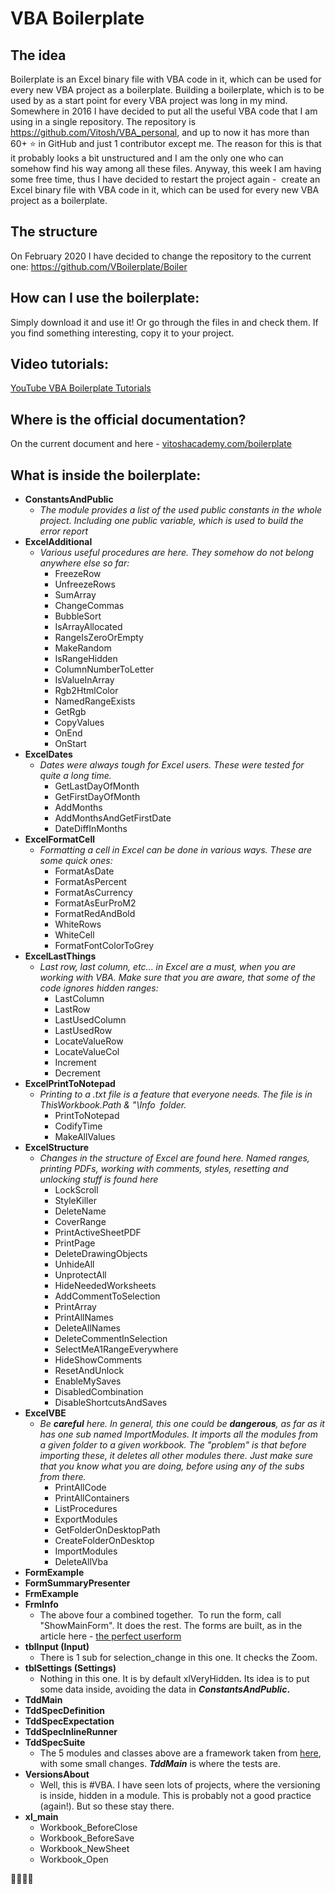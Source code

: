 # VBA Boilerplate

## The idea 
Boilerplate is an Excel binary file with VBA code in it, which can be used for every new VBA project as a boilerplate.
Building a boilerplate, which is to be used by as a start point for every VBA project was long in my mind. Somewhere in 2016 I have decided to put all the useful VBA code that I am using in a single repository. The repository is  https://github.com/Vitosh/VBA_personal, and up to now it has more than 60+ :star: in GitHub and just 1 contributor except me. The reason for this is that it probably looks a bit unstructured and I am the only one who can somehow find his way among all these files. Anyway, this week I am having some free time, thus I have decided to restart the project again -  create an Excel binary file with VBA code in it, which can be used for every new VBA project as a boilerplate.

## The structure
On February 2020 I have decided to change the repository to the current one:
https://github.com/VBoilerplate/Boiler

## How can I use the boilerplate:
Simply download it and use it! Or go through the files in and check them. If you find something interesting, copy it to your project.

## Video tutorials:
[YouTube VBA Boilerplate Tutorials](https://www.youtube.com/playlist?list=PLHvb-qAb0DaE2WXKfOXXNNRkoW990S5lP)

## Where is the official documentation?
On the current document and here - [vitoshacademy.com/boilerplate](https://www.vitoshacademy.com/boilerplate/)

## What is inside the boilerplate:

<ul>
 	<li><strong>ConstantsAndPublic</strong>
<ul>
 	<li><em>The module provides a list of the used public constants in the whole project. Including one public variable, which is used to build the error report</em></li>
</ul>
</li>
 	<li><strong>ExcelAdditional</strong>
<ul>
 	<li><em>Various useful procedures are here. They somehow do not belong anywhere else so far:</em>
<ul>
 	<li>FreezeRow</li>
 	<li>UnfreezeRows</li>
 	<li>SumArray</li>
 	<li>ChangeCommas</li>
 	<li>BubbleSort</li>
 	<li>IsArrayAllocated</li>
 	<li>RangeIsZeroOrEmpty</li>
 	<li>MakeRandom</li>
 	<li>IsRangeHidden</li>
 	<li>ColumnNumberToLetter</li>
 	<li>IsValueInArray</li>
 	<li>Rgb2HtmlColor</li>
 	<li>NamedRangeExists</li>
 	<li>GetRgb</li>
 	<li>CopyValues</li>
 	<li>OnEnd</li>
 	<li>OnStart</li>
</ul>
</li>
</ul>
</li>
 	<li><strong>ExcelDates</strong>
<ul>
 	<li><em>Dates were always tough for Excel users. These were tested for quite a long time.</em>
<ul>
 	<li>GetLastDayOfMonth</li>
 	<li>GetFirstDayOfMonth</li>
 	<li>AddMonths</li>
 	<li>AddMonthsAndGetFirstDate</li>
 	<li>DateDiffInMonths</li>
</ul>
</li>
</ul>
</li>
 	<li><strong>ExcelFormatCell</strong>
<ul>
 	<li><em>Formatting a cell in Excel can be done in various ways. These are some quick ones:</em>
<ul>
 	<li>FormatAsDate</li>
 	<li>FormatAsPercent</li>
 	<li>FormatAsCurrency</li>
 	<li>FormatAsEurProM2</li>
 	<li>FormatRedAndBold</li>
 	<li>WhiteRows</li>
 	<li>WhiteCell</li>
 	<li>FormatFontColorToGrey</li>
</ul>
</li>
</ul>
</li>
 	<li><strong>ExcelLastThings</strong>
<ul>
 	<li><em>Last row, last column, etc... in Excel are a must, when you are working with VBA. Make sure that you are aware, that some of the code ignores hidden ranges:</em>
<ul>
 	<li>LastColumn</li>
 	<li>LastRow</li>
 	<li>LastUsedColumn</li>
 	<li>LastUsedRow</li>
 	<li>LocateValueRow</li>
 	<li>LocateValueCol</li>
 	<li>Increment</li>
 	<li>Decrement</li>
</ul>
</li>
</ul>
</li>
 	<li><strong>ExcelPrintToNotepad</strong>
<ul>
 	<li><em>Printing to a .txt file is a feature that everyone needs. The file is in <span class="lang:default decode:true crayon-inline ">ThisWorkbook.Path &amp; "\Info</span>  folder.</em>
<ul>
 	<li>PrintToNotepad</li>
 	<li>CodifyTime</li>
 	<li>MakeAllValues</li>
</ul>
</li>
</ul>
</li>
 	<li><strong>ExcelStructure</strong>
<ul>
 	<li><em>Changes in the structure of Excel are found here. Named ranges, printing PDFs, working with comments, styles, resetting and unlocking stuff is found here</em>
<ul>
 	<li>LockScroll</li>
 	<li>StyleKiller</li>
 	<li>DeleteName</li>
 	<li>CoverRange</li>
 	<li>PrintActiveSheetPDF</li>
 	<li>PrintPage</li>
 	<li>DeleteDrawingObjects</li>
 	<li>UnhideAll</li>
 	<li>UnprotectAll</li>
 	<li>HideNeededWorksheets</li>
 	<li>AddCommentToSelection</li>
 	<li>PrintArray</li>
 	<li>PrintAllNames</li>
 	<li>DeleteAllNames</li>
 	<li>DeleteCommentInSelection</li>
 	<li>SelectMeA1RangeEverywhere</li>
 	<li>HideShowComments</li>
 	<li>ResetAndUnlock</li>
 	<li>EnableMySaves</li>
 	<li>DisabledCombination</li>
 	<li>DisableShortcutsAndSaves</li>
</ul>
</li>
</ul>
</li>
 	<li><strong>ExcelVBE</strong>
<ul>
 	<li><em>Be <strong>careful</strong> here. In general, this one could be <strong>dangerous</strong>, as far as it has one sub named <span class="lang:default decode:true crayon-inline">ImportModules</span>. It imports all the modules from a given folder to a given workbook. The "problem" is that before importing these, it deletes all other modules there. Just make sure that you know what you are doing, before using any of the subs from there.</em>
<ul>
 	<li>PrintAllCode</li>
 	<li>PrintAllContainers</li>
 	<li>ListProcedures</li>
 	<li>ExportModules</li>
 	<li>GetFolderOnDesktopPath</li>
 	<li>CreateFolderOnDesktop</li>
 	<li>ImportModules</li>
 	<li>DeleteAllVba</li>
</ul>
</li>
</ul>
</li>
 	<li><strong>FormExample</strong></li>
 	<li><strong>FormSummaryPresenter</strong></li>
 	<li><strong>FrmExample</strong></li>
 	<li><strong>FrmInfo</strong>
<ul>
 	<li>The above four a combined together.  To run the form, call "ShowMainForm". It does the rest. The forms are built, as in the article here - <a href="https://www.vitoshacademy.com/vba-the-perfect-userform-in-vba/">the perfect userform</a></li>
</ul>
</li>
 	<li><strong>tblInput (Input)</strong>
<ul>
 	<li>There is 1 sub for selection_change in this one. It checks the Zoom.</li>
</ul>
</li>
 	<li><strong>tblSettings (Settings)</strong>
<ul>
 	<li>Nothing in this one. It is by default <span class="lang:default decode:true crayon-inline">xlVeryHidden</span><em><strong>. </strong></em>Its idea is to put some data inside, avoiding the data in <strong><em>ConstantsAndPublic</em>.</strong></li>
</ul>
</li>
 	<li><strong>TddMain</strong></li>
 	<li><strong>TddSpecDefinition</strong></li>
 	<li><strong>TddSpecExpectation</strong></li>
 	<li><strong>TddSpecInlineRunner</strong></li>
 	<li><strong>TddSpecSuite</strong>
<ul>
 	<li>The 5 modules and classes above are a framework taken from <a href="https://github.com/VBA-tools/vba-test">here</a>, with some small changes. <em><strong>TddMain</strong></em> is where the tests are.</li>
</ul>
</li>
 	<li><strong>VersionsAbout</strong>
<ul>
 	<li>Well, this is #VBA. I have seen lots of projects, where the versioning is inside, hidden in a module. This is probably not a good practice (again!). But so these stay there.</li>
</ul>
</li>
 	<li><strong>xl_main</strong>
<ul>
 	<li>Workbook_BeforeClose</li>
 	<li>Workbook_BeforeSave</li>
 	<li>Workbook_NewSheet</li>
 	<li>Workbook_Open</li>
</ul>
</li>
</ul>

:cactus::cat::dog::monkey:
